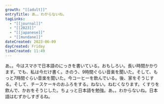 ```yaml
---
growth: "[[adult]]"
entryTitle: あ。。わからないね。
tagLinks:
  - "[[journal]]"
  - "[[2023]]"
  - "[[japanese]]"
  - "[[mundane]]"
dateCreated: 2023-06-09
dayCreated: Friday
timeCreated: 11:49
---
```

あ。。今はスマホで日本語のにっきを書いている。おもしろい。長い時間かかります。でも、私は今だけ書く。きのう、9時間ぐらい音楽を聞いた。そして、もっと7時間ぐらい音楽を聞いた。今コーヒーを飲んでいる。後、家をそうじする。そして、チースケーキのおふろをする。ねない。ねむくなります。くすりを飲んで、かおをそうじした。ちょっと日本語を勉強。あ。。わからないね。日本語はむずかしすぎるね。